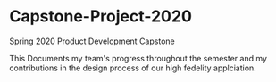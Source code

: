# Capstone-Project-2020
Spring 2020 Product Development Capstone

This Documents my team's progress throughout the semester and my contributions in the design process of our high fedelity applciation.

